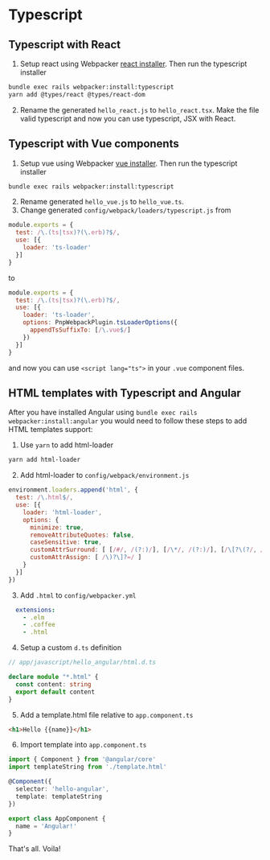 # Typescript


## Typescript with React

1. Setup react using Webpacker [react installer](../README.md#react). Then run the typescript installer

```bash
bundle exec rails webpacker:install:typescript
yarn add @types/react @types/react-dom
```

2. Rename the generated `hello_react.js` to `hello_react.tsx`. Make the file valid typescript and
now you can use typescript, JSX with React.

## Typescript with Vue components

1. Setup vue using Webpacker [vue installer](../README.md#vue). Then run the typescript installer

```bash
bundle exec rails webpacker:install:typescript
```

2. Rename generated `hello_vue.js` to `hello_vue.ts`.
3. Change generated `config/webpack/loaders/typescript.js` from

```js
module.exports = {
  test: /\.(ts|tsx)?(\.erb)?$/,
  use: [{
    loader: 'ts-loader'
  }]
}
```

to

```js
module.exports = {
  test: /\.(ts|tsx)?(\.erb)?$/,
  use: [{
    loader: 'ts-loader',
    options: PnpWebpackPlugin.tsLoaderOptions({
      appendTsSuffixTo: [/\.vue$/]
    })
  }]
}
```

and now you can use `<script lang="ts">` in your `.vue` component files.

## HTML templates with Typescript and Angular

After you have installed Angular using `bundle exec rails webpacker:install:angular`
you would need to follow these steps to add HTML templates support:

1. Use `yarn` to add html-loader

```bash
yarn add html-loader
```

2. Add html-loader to `config/webpack/environment.js`

```js
environment.loaders.append('html', {
  test: /\.html$/,
  use: [{
    loader: 'html-loader',
    options: {
      minimize: true,
      removeAttributeQuotes: false,
      caseSensitive: true,
      customAttrSurround: [ [/#/, /(?:)/], [/\*/, /(?:)/], [/\[?\(?/, /(?:)/] ],
      customAttrAssign: [ /\)?\]?=/ ]
    }
  }]
})
```

3. Add `.html` to `config/webpacker.yml`

```yml
  extensions:
    - .elm
    - .coffee
    - .html
```

4. Setup a custom `d.ts` definition

```ts
// app/javascript/hello_angular/html.d.ts

declare module "*.html" {
  const content: string
  export default content
}
```

5. Add a template.html file relative to `app.component.ts`

```html
<h1>Hello {{name}}</h1>
```

6. Import template into `app.component.ts`

```ts
import { Component } from '@angular/core'
import templateString from './template.html'

@Component({
  selector: 'hello-angular',
  template: templateString
})

export class AppComponent {
  name = 'Angular!'
}
```

That's all. Voila!
